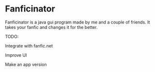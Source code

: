 # Fanficinator

Fanficinator is a java gui program made by me and a couple of friends. It takes your fanfic and changes it for the better.

TODO:

Integrate with fanfic.net

Improve UI

Make an app version
